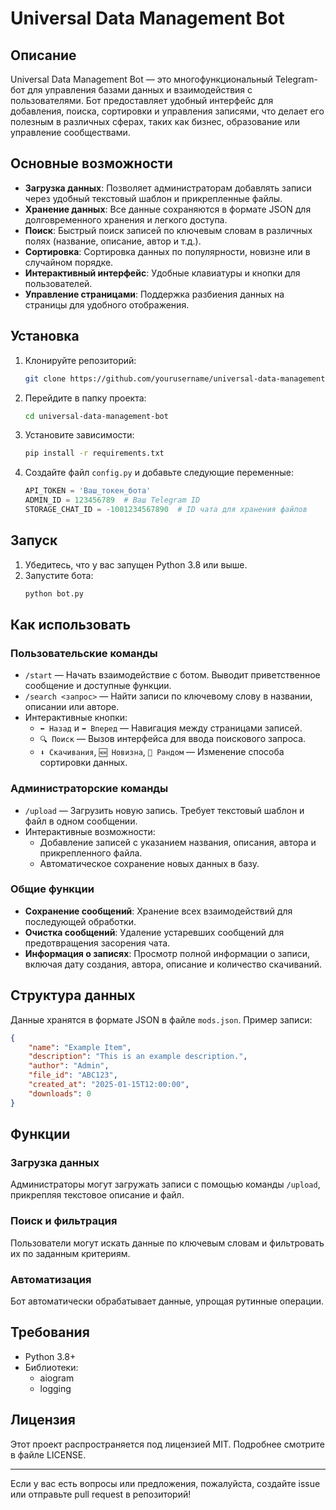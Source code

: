 # Universal Data Management Bot

## Описание

Universal Data Management Bot — это многофункциональный Telegram-бот для управления базами данных и взаимодействия с пользователями. Бот предоставляет удобный интерфейс для добавления, поиска, сортировки и управления записями, что делает его полезным в различных сферах, таких как бизнес, образование или управление сообществами.

## Основные возможности

- **Загрузка данных**: Позволяет администраторам добавлять записи через удобный текстовый шаблон и прикрепленные файлы.
- **Хранение данных**: Все данные сохраняются в формате JSON для долговременного хранения и легкого доступа.
- **Поиск**: Быстрый поиск записей по ключевым словам в различных полях (название, описание, автор и т.д.).
- **Сортировка**: Сортировка данных по популярности, новизне или в случайном порядке.
- **Интерактивный интерфейс**: Удобные клавиатуры и кнопки для пользователей.
- **Управление страницами**: Поддержка разбиения данных на страницы для удобного отображения.

## Установка

1. Клонируйте репозиторий:
   ```bash
   git clone https://github.com/yourusername/universal-data-management-bot.git
   ```
2. Перейдите в папку проекта:
   ```bash
   cd universal-data-management-bot
   ```
3. Установите зависимости:
   ```bash
   pip install -r requirements.txt
   ```
4. Создайте файл `config.py` и добавьте следующие переменные:
   ```python
   API_TOKEN = 'Ваш_токен_бота'
   ADMIN_ID = 123456789  # Ваш Telegram ID
   STORAGE_CHAT_ID = -1001234567890  # ID чата для хранения файлов
   ```

## Запуск

1. Убедитесь, что у вас запущен Python 3.8 или выше.
2. Запустите бота:
   ```bash
   python bot.py
   ```

## Как использовать

### Пользовательские команды
- `/start` — Начать взаимодействие с ботом. Выводит приветственное сообщение и доступные функции.
- `/search <запрос>` — Найти записи по ключевому слову в названии, описании или авторе.
- Интерактивные кнопки:
  - `⬅️ Назад` и `➡️ Вперед` — Навигация между страницами записей.
  - `🔍 Поиск` — Вызов интерфейса для ввода поискового запроса.
  - `⬇️ Скачивания`, `🆕 Новизна`, `🎲 Рандом` — Изменение способа сортировки данных.

### Администраторские команды
- `/upload` — Загрузить новую запись. Требует текстовый шаблон и файл в одном сообщении.
- Интерактивные возможности:
  - Добавление записей с указанием названия, описания, автора и прикрепленного файла.
  - Автоматическое сохранение новых данных в базу.

### Общие функции
- **Сохранение сообщений**: Хранение всех взаимодействий для последующей обработки.
- **Очистка сообщений**: Удаление устаревших сообщений для предотвращения засорения чата.
- **Информация о записях**: Просмотр полной информации о записи, включая дату создания, автора, описание и количество скачиваний.

## Структура данных
Данные хранятся в формате JSON в файле `mods.json`. Пример записи:
```json
{
    "name": "Example Item",
    "description": "This is an example description.",
    "author": "Admin",
    "file_id": "ABC123",
    "created_at": "2025-01-15T12:00:00",
    "downloads": 0
}
```

## Функции

### Загрузка данных
Администраторы могут загружать записи с помощью команды `/upload`, прикрепляя текстовое описание и файл.

### Поиск и фильтрация
Пользователи могут искать данные по ключевым словам и фильтровать их по заданным критериям.

### Автоматизация
Бот автоматически обрабатывает данные, упрощая рутинные операции.

## Требования
- Python 3.8+
- Библиотеки:
  - aiogram
  - logging

## Лицензия
Этот проект распространяется под лицензией MIT. Подробнее смотрите в файле LICENSE.

---

Если у вас есть вопросы или предложения, пожалуйста, создайте issue или отправьте pull request в репозиторий!
